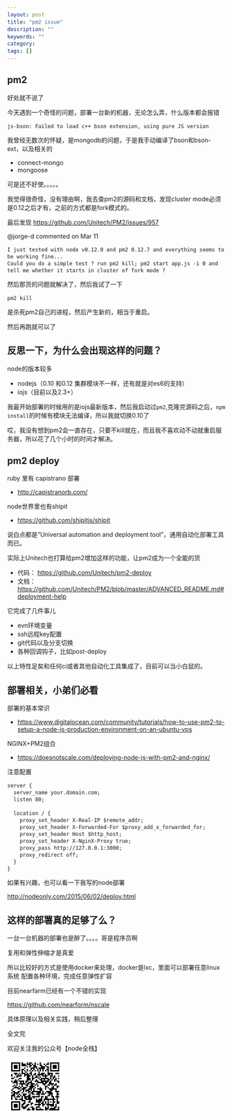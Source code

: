 ```yaml
---
layout: post
title: "pm2 issue"
description: ""
keywords: ""
category: 
tags: []
---
```



## pm2

好处就不说了

今天遇到一个奇怪的问题，部署一台新的机器，无论怎么弄，什么版本都会报错
 
```
js-bson: Failed to load c++ bson extension, using pure JS version
```

我曾经无数次的怀疑，是mongodb的问题，于是我手动编译了bson和bson-ext，以及相关的

- connect-mongo
- mongoose

可是还不好使。。。。。

我觉得很奇怪，没有理由啊，我去查pm2的源码和文档，发现cluster mode必须是0.12之后才有，之前的方式都是fork模式的。

最后发现 https://github.com/Unitech/PM2/issues/957


@jorge-d commented on Mar 11


```
I just tested with node v0.12.0 and pm2 0.12.7 and everything seems to be working fine...
Could you do a simple test ? run pm2 kill; pm2 start app.js -i 0 and tell me whether it starts in cluster of fork mode ?
```

然后那货的问题就解决了，然后我试了一下

    pm2 kill
    
是杀死pm2自己的进程，然后产生新的，相当于重启。

然后再跑就可以了

## 反思一下，为什么会出现这样的问题？

node的版本较多

- nodejs（0.10 和0.12 集群模块不一样，还有就是对es6的支持）
- iojs（目前以及2.3+）

我最开始部署的时候用的是iojs最新版本，然后我启动过`pm2`,克隆完源码之后，`npm install`的时候有模块无法编译，所以我就切换0.10了

哎，我没有想到pm2会一直存在，只要不kill就在，而且我不喜欢动不动就重启服务器，所以花了几个小时的时间才解决。

## pm2 deploy

ruby 里有 capistrano 部署

- http://capistranorb.com/

node世界里也有shipit

- https://github.com/shipitjs/shipit

说白点都是“Universal automation and deployment tool”，通用自动化部署工具而已。

实际上Unitech也打算给pm2增加这样的功能，让pm2成为一个全能的货

- 代码： https://github.com/Unitech/pm2-deploy
- 文档：https://github.com/Unitech/PM2/blob/master/ADVANCED_README.md#deployment-help


它完成了几件事儿

- evn环境变量
- ssh远程key配置
- git代码以及分支切换
- 各种回调钩子，比如post-deploy

以上特性足矣和任何ci或者其他自动化工具集成了，目前可以当小白鼠的。

## 部署相关，小弟们必看

部署的基本常识

- https://www.digitalocean.com/community/tutorials/how-to-use-pm2-to-setup-a-node-js-production-environment-on-an-ubuntu-vps

NGINX+PM2组合

- https://doesnotscale.com/deploying-node-js-with-pm2-and-nginx/

注意配置

```
server {  
  server_name your.domain.com;
  listen 80;

  location / {
    proxy_set_header X-Real-IP $remote_addr;
    proxy_set_header X-Forwarded-For $proxy_add_x_forwarded_for;
    proxy_set_header Host $http_host;
    proxy_set_header X-NginX-Proxy true;
    proxy_pass http://127.0.0.1:3000;
    proxy_redirect off;
  }
}
```

如果有兴趣，也可以看一下我写的node部署

http://nodeonly.com/2015/06/02/deploy.html

## 这样的部署真的足够了么？

一台一台机器的部署也是醉了。。。。哥是程序员啊

复用和弹性伸缩才是真爱

所以比较好的方式是使用docker来处理，docker是lxc，里面可以部署任意linux系统
配置各种环境，完成任意弹性扩容

目前nearfarm已经有一个不错的实现

https://github.com/nearform/nscale

具体原理以及相关实践，稍后整理

全文完

欢迎关注我的公众号【node全栈】

![](/css/node全栈-公众号.png)
